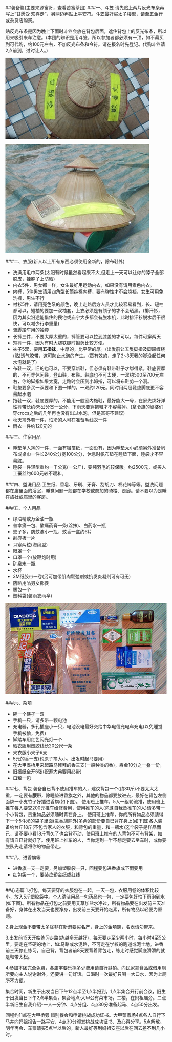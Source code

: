 ##装备篇(主要来源富哥，查看苦富茶团)
###一、斗笠
请先贴上两片反光布条再写上“甘愿受  欢喜走”，另两边再贴上平安符。斗笠最好买太子楼型，请至五金行或杂货店购买。

贴反光布条是因为晚上下雨时斗笠会放在背包后面，遮住背包上的反光布条，所以用来吸引来车注意。(本团的辨识是用斗笠，所以参加者都必须有一顶，如不昜买到可代购，约100元左右，不加反光布条和令符。请在报名时先登记。代购斗笠请2点前到，过时让人。)

![](./_image/2017-03-08-16-18-04.jpg)

![](./_image/2017-03-08-16-18-18.jpg)
    
###二、衣服(新人以上所有东西必须使用全新的，除布鞋外)
- 洗澡用毛巾两条(太阳有时候虽然看起来不大,但走上一天可以让你的脖子全部脱皮，挂脖子上防晒)
- 内衣5件，男女都一样，女生最好用运动内衣，如果没有请用素色内衣。
- 内裤，5件男生请用四角型长筒纯棉内裤，要有弹性才不会烧裆，女生可用免洗裤，男生不行
- 衬衫5件，请用亮色系的颜色，晚上走路后方人员才比较容易看到，长、短袖都可以，短袖的要加一双袖套，上衣必须是有领子的才不会晒黑。(排汗衫，因为其实沿途能借住的民宅或庙宇大多都会有脱水机，此时排汗衫脱水后干很快，可以减少行李重量)
- 骑脚踏车用的袖套
- 长裤三件，不要太厚太重的，裤管要可以拉到膝盖的才可以，每件可穿两天
- 短裤一件，因为有时大腿铁腿时擦药比较方便。
- 袜子5双，要用**五指袜**，中厚的，比平常的厚。(出发前让五隻脚指及脚踝缠绕(贴)透气胶带，这可防止水泡的产生。(蛮有效的，走了2~3天我的脚没起任何水泡就是了)
- 布鞋一双，旧的也可以，不要穿新鞋，但必须有鞋带鞋子才绑得紧，鞋底要厚的，不可穿休闲鞋，登山鞋，布鞋。鞋底也不可太硬，一双约500至700元左右，你的脚指如果太宽，走路时会压到小姆指，可以将布鞋剪一个洞。
- 鞋垫要多买一双要和下图一样的，一双约120元。同时用两层鞋垫脚底更不容昜起水泡
- 拖鞋一双，鞋底要厚的，不能用一般室内施鞋，最好能大一号，在家先绑好弹性裤带长约65公分宽一公分，下雨天要穿拖鞋才不容昜掉。(拿令旗的婆婆们穿crocs之后的几年再也没有出过水泡，但是富哥不建议)
- 秋天簿外套一件，怕冷的人可在准备毛线衣一件
- 雨衣一件约120元的



###三、住宿用品
- 睡垫单人簿的一件，一面有铝箔纸，一面没有，因为睡垫太小必须另外准备帆布或桌巾一件长240公分宽100公分，休息时帆布垫在睡垫下面，睡袋才不容昜脏。
- 睡袋一件轻型重约一千公克(一公斤)，要纯羽毛的较保暖。约2500元，或买人工蚕丝约600元较不暖和。



###四、盥洗用品
卫生纸、香皂、牙刷、牙膏、刮胡刀、棉花棒等等。盥洗问题都在庙里面的浴室，睡觉问题一般都在学校或商加的骑楼、走廊。请不要以为是睡在旅社或庙里的客房。

###五、个人用品 
- 绿油精或万金油一瓶
- 普拿痛一包、酸痛药膏一条(涂抹)、白药水一瓶
- 蚊子多，防蚊液小一瓶、蚊香一盒约6片
- 刮痧板一片
- 耳塞两粒(海绵型)
- 眼罩一个
- 口罩一个(放鞭炮时用)
- 矿泉水一瓶
- 水杯
- 3M纸胶带一卷(另可加带肌肉鬏弛剂或抗发炎凝剂可有可无)
- 防晒用品男女都要
- 腰包一个
- 塑料袋(装雨衣雨伞)

![](./_image/2017-02-14-16-01-04.jpg)

###六、杂项
- 碗一个筷孑一双
- 手机一只，请多带一颗电池
- 充电器，多孔插座小一只，电池没电最好交给中华电信充电车充电(以免睡觉手机被偷，免费)
- 脚踏车用红色闪光灯一个
- 晒衣服用塑胶线长20公尺一条
- 夹衣服小夹子6支
- 5元的香一支(约原子笔大小，出发时起马要用)
- 在大甲溪桥用来起路马拜拜的香三支(一般种类的香)，寿金10分之一叠一份，
- 旧报纸全开6张(祝寿大典要用必带)
- 口粮一包



###七、背包
装备自已背不使用推车的人，建议背包一个(约30斤)不要太大太重，一定要有**腰带**，除睡垫进香旗之外，其他的物品都要放进去，最好在背包左侧面绑一小支竹子好插进香旗(如下图)。
使用班上推车，5人一组轮流推，使用班上推车每人要交200元推车维修费用，使用推车的人(包含自我备推车的人)请多带一个小背包，贵重物品必须随时背在身上。 使用班上推车，你的所有物品必须装得下一个5斗米的袋子里面(进香旗除外)多余的部份要自已背在身上(如下图)各人装备约台斤18斤(不包含家人的衣服，和背包的重量，和一瓶水)这个袋子是样品而己，请不要小看18斤背久了也会背不动，使用班上推车的人背包不可有背架，如有请自已背就好了。使用班上推车的人，当你走到一半不想走要去坐车时，或你要脱队先走请将你的物品带走。

###八、进香旗等
- 进香旗一支一定要，另加塑胶袋一只，回程要包进香旗或下雨要用
- 红包袋一个，要装垫轿金纸或红线
---------------
##心态篇
1.打包，每天要穿的衣服包在一起，一天一包，衣服用卷的体积比较小，放入5斤塑胶袋中。个人清洁用品一包药品也一包，一定要包好怕下雨泡到水(如下图)。所有物品在打包之前要用艾草加盐水净过，所有物品要在出发前三天准备好，身体在出发当天也要净身，出发前三天要开始吃素，所有物品以轻便为原则。

2.身上现金不要带太多除非在新港要买名产，身上的金项錬，名表请勿带来。

3.出发前15天开始练习走路(练越多天越好)，每天要走至少两小时，每小时4至5公里，要走在坚硬的地上，如:马路或水泥路，不可走在学校的跑道或泥土地。进香前三天停止练习，自己背，背包者前8天要背着背包走，练走时感觉脚底滑滑的就是鞋带太松。

4.参加本团完全免费，各庙宇要乐捐多少费用请自行斟酌。向民家拿食品或借用厕所要向主人说谢谢外，还要讲一句好话。口渴时一次最好只喝一大口水，因为上厕所不方便。

集合时间，新生于出发当日下午12点半至1点半报到，1点半集合开行前会议，旧生于出发当日下午2点半集合，集合地点:大甲公有菜市场，二楼，在妈祖庙旁。二点半新旧生自我介绍-一人一分钟、4点分组、4点30分准备起马、4点50分出发。

回程约11点在大甲桥旁 惜别餐会和申请桃战成功证书。大甲菜市场4点各人自行下马并向妈祖报告一路平安、4点30分颁发桃战成功证书、及心得分享。5点解散、明年再会、车票请买5点半以后的，新人最好等到妈祖安座以后在回去差不到几小时。
 
